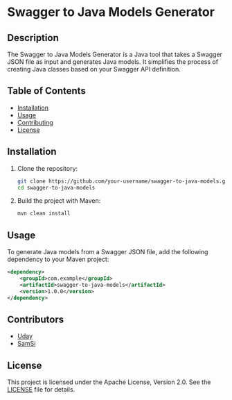 # Swagger to Java Models Generator

## Description

The Swagger to Java Models Generator is a Java tool that takes a Swagger JSON file as input and generates Java models. 
It simplifies the process of creating Java classes based on your Swagger API definition.

## Table of Contents

- [Installation](#installation)
- [Usage](#usage)
- [Contributing](#contributing)
- [License](#license)

## Installation

1. Clone the repository:

    ```bash
    git clone https://github.com/your-username/swagger-to-java-models.git
    cd swagger-to-java-models
    ```

2. Build the project with Maven:

    ```bash
    mvn clean install
    ```



## Usage

To generate Java models from a Swagger JSON file, add the following dependency to your Maven project:

```xml
<dependency>
    <groupId>com.example</groupId>
    <artifactId>swagger-to-java-models</artifactId>
    <version>1.0.0</version> 
</dependency>
```

## Contributors
- [Uday](https://github.com/uday510)
- [SamSi](https://github.com/Sam-Si)
## License

This project is licensed under the Apache License, Version 2.0. See the [LICENSE](LICENSE) file for details.

